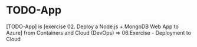 # TODO-App
 [TODO-App] is [exercise 02. Deploy a Node.js + MongoDB Web App to Azure] from Containers and Cloud (DevOps) => 06.Exercise - Deployment to Cloud
